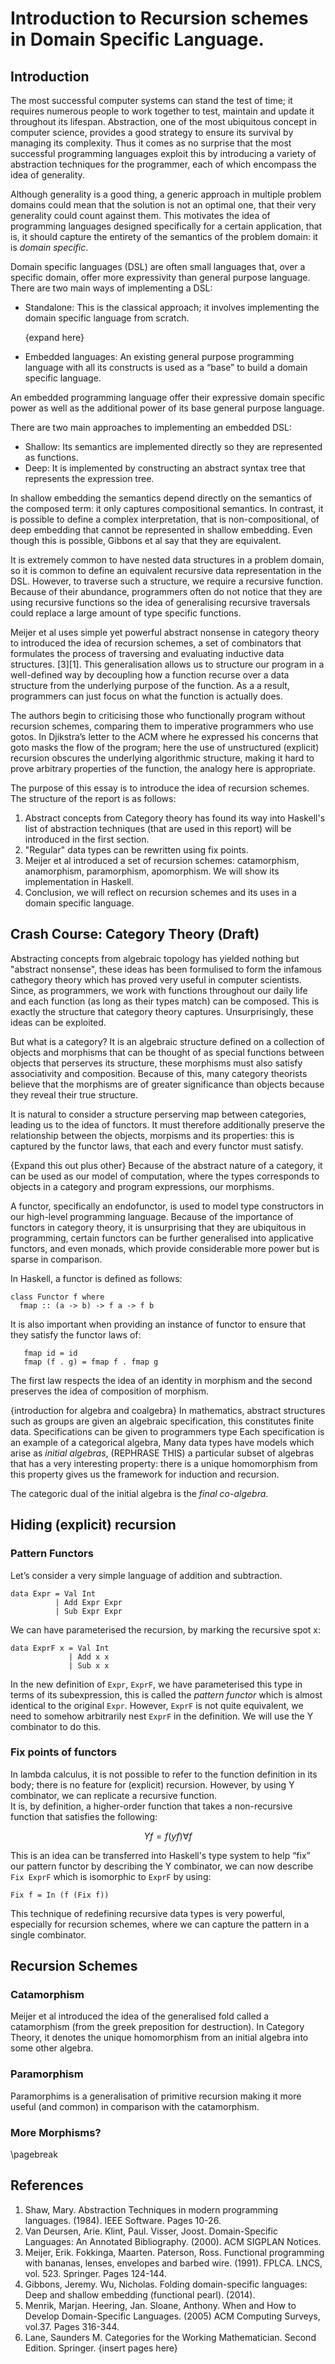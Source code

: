 # Introduction to Recursion schemes in Domain Specific Language.

## Introduction
The most successful computer systems can stand the test of time;
it requires numerous people to work together to test, maintain and update it throughout its lifespan.
Abstraction,
one of the most ubiquitous concept in computer science,
provides a good strategy to ensure its survival by managing its complexity.
Thus it comes as no surprise that the most successful programming languages exploit this
by introducing a variety of abstraction techniques for the programmer,
each of which encompass the idea of generality.  

Although generality is a good thing,
a generic approach in multiple problem domains could mean that the solution is not an optimal one,
that their very generality could count against them.
This motivates the idea of programming languages designed specifically for a certain application,
that is,
it should capture the entirety of the semantics of the problem domain:
it is _domain specific_.

Domain specific languages (DSL) are often small languages that, over a specific domain, offer more expressivity than general purpose language.  
There are two main ways of implementing a DSL: 

* Standalone: This is the classical approach; it involves implementing the domain specific language from scratch.

  {expand here}

* Embedded languages: An existing general purpose programming language with all its constructs is used as a “base” to build a domain specific language.

An embedded programming language offer their expressive domain specific power as well as the additional power of its base general purpose language.

There are two main approaches to implementing an embedded DSL:

* Shallow: Its semantics are implemented directly so they are represented as functions. 
* Deep: It is implemented by constructing an abstract syntax tree that represents the expression tree.

In shallow embedding the semantics depend directly on the semantics of the composed term:
it only captures compositional semantics.
In contrast,
it is possible to define a complex interpretation,
that is non-compositional,
of deep embedding that cannot be represented in shallow embedding.
Even though this is possible, Gibbons et al say that they are equivalent.

It is extremely common to have nested data structures in a problem domain,
so it is common to define an equivalent recursive data representation in the DSL.
However,
to traverse such a structure,
we require a recursive function.
Because of their abundance,
programmers often do not notice that they are using recursive functions so the idea of generalising recursive traversals could replace a large amount of type specific functions.

Meijer et al uses simple yet powerful abstract nonsense in category theory to introduced the idea of recursion schemes,
a set of combinators that formulates the process of traversing and evaluating inductive data structures. [3][1].
This generalisation allows us to structure our program in a well-defined way by decoupling how a function recurse over a data structure from the underlying purpose of the function. 
As a a result, programmers can just focus on what the function is actually does.

The authors begin to criticising those who functionally program without recursion schemes,
comparing them to imperative programmers who use gotos.
In Djikstra’s letter to the ACM where he expressed his concerns that goto masks the flow of the program;
here the use of unstructured (explicit) recursion obscures the underlying algorithmic structure,
making it hard to prove arbitrary properties of the function,
the analogy here is appropriate.

The purpose of this essay is to introduce the idea of recursion schemes.
The structure of the report is as follows:

1. Abstract concepts from Category theory has found its way into Haskell's list of abstraction techniques (that are used in this report) will be introduced in the first section.
2. "Regular" data types can be rewritten using fix points.
3. Meijer et al introduced a set of recursion schemes: catamorphism, anamorphism, paramorphism, apomorphism. We will show its implementation in Haskell.
4. Conclusion, we will reflect on recursion schemes and its uses in a domain specific language.

## Crash Course: Category Theory (Draft)
Abstracting concepts from algebraic topology has yielded nothing but "abstract nonsense",
these ideas  has been formulised to form the infamous cathegory theory 
which has proved very useful in computer scientists.
Since, as programmers, we work with functions throughout our daily life and each function (as long as their types match) can be composed.
This is exactly the structure that category theory captures.
Unsurprisingly, these ideas can be exploited.

But what is a category? It is an algebraic structure defined on a collection of objects and morphisms
that can be thought of as special functions between objects that perserves its structure,
these morphisms must also satisfy associativity and composition.
Because of this, many category theorists believe that the morphisms are of greater significance than objects 
because they reveal their true structure.

It is natural to consider a structure perserving map between categories,
leading us to the idea of functors.
It must therefore additionally preserve the relationship between the objects,
morpisms and its properties:
this is captured by the functor laws,
that each and every functor must satisfy.

{Expand this out plus other}
Because of the abstract nature of a category,
it can be used as our model of computation,
where the types corresponds to objects in a category and program expressions, our morphisms.

A functor, specifically an endofunctor,
is used to model type constructors in our high-level programming language.
Because of the importance of functors in category theory,
it is unsurprising that they are ubiquitous in programming,
certain functors can be further generalised into applicative functors,
and even monads,
which provide considerable more power but is sparse in comparison.

In Haskell,
a functor is defined as follows:

```
class Functor f where
  fmap :: (a -> b) -> f a -> f b
```

It is also important when providing an instance of functor to ensure that they satisfy the functor laws of:

```
   fmap id = id
   fmap (f . g) = fmap f . fmap g
```

The first law respects the idea of an identity in morphism
and the second preserves the idea of composition of morphism.

{introduction for algebra and coalgebra} 
In mathematics, abstract structures such as groups are given an algebraic specification, this constitutes finite data.
Specifications can be given to programmers type
Each specification is an example of a categorical algebra,
Many data types have models which arise as _initial algebras_, (REPHRASE THIS)
a particular subset of algebras that has a very interesting property:
there is a unique homomorphism from 
this property gives us the framework for induction and recursion.

The categoric dual of the initial algebra is the _final co-algebra_.


## Hiding (explicit) recursion
### Pattern Functors
Let’s consider a very simple language of addition and subtraction.

```
data Expr = Val Int
          | Add Expr Expr
          | Sub Expr Expr
```

We can have parameterised the recursion, by marking the recursive spot x:

```
data ExprF x = Val Int
             | Add x x
             | Sub x x
```
 
In the new definition of `Expr`, `ExprF`,
we have parameterised this type in terms of its subexpression,
this is called the _pattern functor_ which is almost identical to the original `Expr`.
However, `ExprF` is not quite equivalent, we need to somehow arbitrarily nest `ExprF` in the definition.
We will use the Y combinator to do this.

### Fix points of functors

In lambda calculus, it is not possible to refer to the function definition in its body; there is no feature for (explicit) recursion.
However,
by using Y combinator,
we can replicate a recursive function.  
It is, by definition, a higher-order function that takes a non-recursive function that satisfies the following:

$$Y f = f (y  f) \forall f$$

This is an idea can be transferred into Haskell's type system to help “fix” our pattern functor by describing the Y combinator,
we can now describe `Fix ExprF` which is isomorphic to `ExprF` by using:

```
Fix f = In (f (Fix f))
```

This technique of redefining recursive data types is very powerful,
especially for recursion schemes, where we can capture the pattern in a single combinator.

## Recursion Schemes

### Catamorphism
Meijer et al introduced the idea of the generalised fold called a catamorphism (from the greek preposition for destruction).
In Category Theory, it denotes the unique homomorphism from an initial algebra into some other algebra.

### Paramorphism
Paramorphims is a generalisation of primitive recursion making it more useful (and common) in comparison with the catamorphism.

### More Morphisms?

\pagebreak

## References
1. Shaw, Mary. Abstraction Techniques in modern programming languages. (1984). IEEE Software. Pages 10-26.
2. Van Deursen, Arie. Klint, Paul. Visser, Joost. Domain-Specific Languages: An Annotated Bibliography. (2000). ACM SIGPLAN Notices.
3.  Meijer, Erik. Fokkinga, Maarten. Paterson, Ross. Functional programming with bananas, lenses, envelopes and barbed wire. (1991). FPLCA. LNCS, vol. 523. Springer. Pages 124-144.
4. Gibbons, Jeremy. Wu, Nicholas. Folding domain-specific languages: Deep and shallow embedding (functional pearl). (2014).
5. Menrik, Marjan. Heering, Jan. Sloane, Anthony. When and How to Develop Domain-Specific Languages. (2005) ACM Computing Surveys, vol.37. Pages 316-344.
6. Lane, Saunders M. Categories for the Working Mathematician. Second Edition. Springer. {insert pages here}

